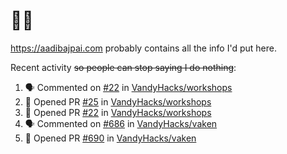 # 👋🏻
<!--
**aadibajpai/aadibajpai** is a ✨ _special_ ✨ repository because its `README.md` (this file) appears on your GitHub profile.
-->
https://aadibajpai.com probably contains all the info I'd put here.

Recent activity ~~so people can stop saying I do nothing~~:
<!--START_SECTION:activity-->
1. 🗣 Commented on [#22](https://github.com//VandyHacks/workshops/issues/22) in [VandyHacks/workshops](https://github.com//VandyHacks/workshops)
2. 💪 Opened PR [#25](https://github.com//VandyHacks/workshops/pull/25) in [VandyHacks/workshops](https://github.com//VandyHacks/workshops)
3. 💪 Opened PR [#22](https://github.com//VandyHacks/workshops/pull/22) in [VandyHacks/workshops](https://github.com//VandyHacks/workshops)
4. 🗣 Commented on [#686](https://github.com//VandyHacks/vaken/issues/686) in [VandyHacks/vaken](https://github.com//VandyHacks/vaken)
5. 💪 Opened PR [#690](https://github.com//VandyHacks/vaken/pull/690) in [VandyHacks/vaken](https://github.com//VandyHacks/vaken)
<!--END_SECTION:activity-->
